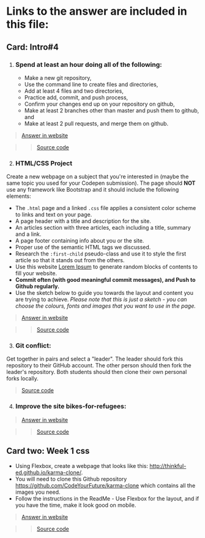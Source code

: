 # Links to the answer are included in  this file:

## Card: Intro#4
   1. ### Spend at least an hour doing all of the following:
      * Make a new git repository, 
      * Use the command line to create files and directories, 
      * Add at least 4 files and two directories, 
      * Practice add, commit, and push process, 
      * Confirm your changes end up on your repository on github, 
      * Make at least 2 branches other than master and push them to github, and 
      * Make at least 2 pull requests, and merge them on github.

   >[Answer in website](https://rajgthub.github.io/intro-4-homework-answer/)

   >>[Source code](https://github.com/rajgthub/intro-4-homework-answer)

 2. ### HTML/CSS Project

  Create a new webpage on a subject that you're interested in (maybe the same topic you used for your Codepen submission).    The page should **NOT** use any framework like Bootstrap and it should include the following elements:
  - The `.html` page and a linked `.css` file applies a consistent color scheme to links and text on your page.
  - A page header with a title and description for the site.
  - An articles section with three articles, each including a title, summary and a link.
  - A page footer containing info about you or the site.
  - Proper use of the semantic HTML tags we discussed.
  - Research the `:first-child` pseudo-class and use it to style the first article so that it stands out from the others.
  - Use this website [Lorem Ipsum](http://www.lipsum.com/) to generate random blocks of contents to fill your website.
  - **Commit often (with good meaningful commit messages), and Push to Github regularly.**
  - Use the sketch below to guide you towards the layout and content you are trying to achieve. *Please note that this is just a sketch - you can choose the colours, fonts and images that you want to use in the page.*

>[Answer in website](https://github.com/rajgthub/html-css-project)

>>[Source code](https://rajgthub.github.io/html-css-project/)

 3. ### Git conflict:
Get together in pairs and select a "leader". The leader should fork this repository to their GitHub account. The other person should then fork the leader's repository. Both students should then clone their own personal forks locally.

>[Source code](https://github.com/rajmathtech/first-git-conflict)


 4. ### Improve the site bikes-for-refugees:

>[Answer in website](https://rajgthub.github.io/bikes-for-refugees/)
 
>>[Source code](https://github.com/rajgthub/bikes-for-refugees)

## Card two: Week 1 css
- Using Flexbox, create a webpage that looks like this: http://thinkful-ed.github.io/karma-clone/. 
- You will need to clone this Github repository https://github.com/CodeYourFuture/karma-clone which contains all the images  you need.  
- Follow the instructions in the ReadMe - Use Flexbox for the layout, and if you have the time, make it look good on mobile.

>[Answer in website](https://rajgthub.github.io/karma-clone-1/)

>>[Source code](https://github.com/rajgthub/karma-clone-1)
